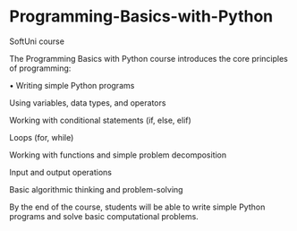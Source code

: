 # Programming-Basics-with-Python
SoftUni course

The Programming Basics with Python course introduces the core principles of programming:

$\bullet$ Writing simple Python programs

Using variables, data types, and operators

Working with conditional statements (if, else, elif)

Loops (for, while)

Working with functions and simple problem decomposition

Input and output operations

Basic algorithmic thinking and problem-solving

By the end of the course, students will be able to write simple Python programs and solve basic computational problems.
